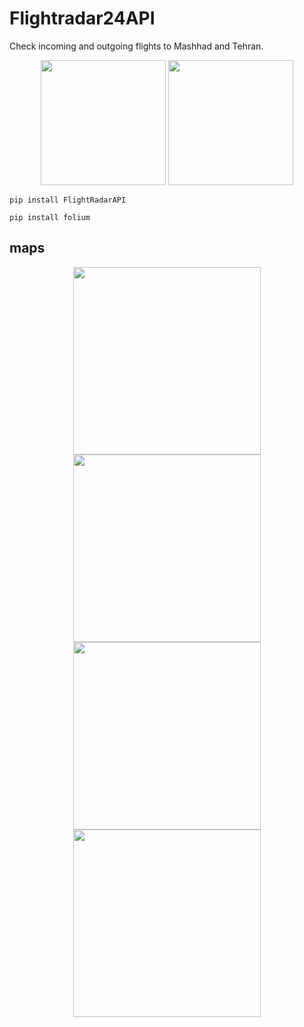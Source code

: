 
# Flightradar24API

Check incoming and outgoing flights to Mashhad and Tehran.


<center>
  <p float="left">
    <img src="https://s8.uupload.ir/files/screenshot_from_2023-06-14_09-36-28_22kz.png" height="200" />
    <img src="https://s8.uupload.ir/files/screenshot_from_2023-06-14_09-31-19_iy1f.png" height="200" /> 
  </p>
</center>


```
pip install FlightRadarAPI
```
```
pip install folium
```

## maps

<center>
  <p float="left">
    <img src="https://s8.uupload.ir/files/screenshot_from_2023-06-13_12-21-55_k4hl.png" width="300" />
    <img src="https://s8.uupload.ir/files/screenshot_from_2023-06-13_12-21-36_im2q.png" width="300" />
    </br>
    <img src="https://s8.uupload.ir/files/screenshot_from_2023-06-13_12-21-22_9f65.png" width="300" />
    <img src="https://s8.uupload.ir/files/screenshot_from_2023-06-13_12-25-57_mnvt.png" width="300" />
  </p>
</center>

